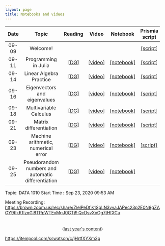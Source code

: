 ```yaml
---
layout: page
title: Notebooks and videos
---
```


<table>
  <thead>
    <tr>
      <th style="text-align: center; width:80px">Date</th>
      <th style="text-align: center">Topic</th>
      <th style="text-align: center; width:125px">Reading</th>
      <th style="text-align: center; width:150px">Video</th>
      <th style="text-align: center">Notebook</th>
      <th style="text-align: center">Prismia script</th>
      <th style="text-align: center">Lecture recording</th>
    </tr>
  </thead>
  <tbody>
    <tr>
      <td style="text-align: center">09-09</td>
      <td style="text-align: center">Welcome!</td>
      <td></td>
      <td></td>
      <td></td>
      <td style="text-align: center"><a href="https://prismia.chat/shared/YLIH-HODO">[script]</a></td>
      <td style="text-align: center"><a href="https://brown.zoom.us/rec/share/D2_crafsTqf_8GVJm_zie4YHQtfurgTAiVkvgciaJP7M5I51wGFkwvvo13qdRWhg.IVU9gGwcxOX1vBt3?startTime=1599660007000">[zoom]</a></td>
    </tr>
    <tr>
      <td style="text-align: center">09-11</td>
      <td style="text-align: center">Programming in Julia</td>
      <td style="text-align: center"><a href="https://mathigon.org/course/programming-in-julia">[DG]</a></td>
      <td style="text-align: center"><a href="https://itempool.com/sswatson/c/aUol22WhK6f">[video]</a></td>
      <td style="text-align: center"><a href="https://nbviewer.jupyter.org/github/data1010/problem-sets/blob/master/preclass-sets/09-11/data1010-09-11.ipynb">[notebook]</a></td>
      <td style="text-align: center"><a href="https://prismia.chat/shared/XY06-LCPW">[script]</a></td>
      <td style="text-align: center"><a href="https://brown.zoom.us/rec/share/8fzI2nsNgMHuf5lsZtOvXaNSGLBK_14-kOBTh7Kb1ccvTcoaeaaLwcPVl2-09vTN.RhtIrQCA2RbB_Rc9">[zoom]</a></td>
    </tr>
    <tr>
      <td style="text-align: center">09-14</td>
      <td style="text-align: center">Linear Algebra Practice</td>
      <td style="text-align: center"><a href="https://mathigon.org/course/linear-algebra/">[DG]</a></td>
      <td style="text-align: center"><a href="https://itempool.com/sswatson/c/lVnmVkN96qC">[video]</a></td>
      <td style="text-align: center"><a href="https://nbviewer.jupyter.org/github/data1010/problem-sets/blob/master/preclass-sets/09-14/data1010-09-14.ipynb">[notebook]</a></td>
      <td style="text-align: center"><a href="https://prismia.chat/shared/8V2I-NQX0">[script]</a></td>
      <td style="text-align: center"><a href="https://brown.zoom.us/rec/share/VGy4mXEfsIU42t_Sus3ycCGjyaO8LLpo-YjrzO9sVlBxjUHBeu9kWrT5fsVHsTQj.9OVHXbBPwK6KiS-S">[zoom]</a></td>
    </tr>
    <tr>
      <td style="text-align: center">09-16</td>
      <td style="text-align: center">Eigenvectors and eigenvalues</td>
      <td style="text-align: center"><a href="https://mathigon.org/course/linear-algebra/eigenanalysis">[DG]</a></td>
      <td style="text-align: center"><a href="https://itempool.com/sswatson/c/aOjw_ceyTzQ">[video]</a></td>
      <td style="text-align: center"><a href="https://nbviewer.jupyter.org/github/data1010/problem-sets/blob/master/preclass-sets/09-16/data1010-09-16.ipynb">[notebook]</a></td>
      <td style="text-align: center"><a href="https://prismia.chat/shared/4P9K-UD9I">[script]</a></td>
      <td style="text-align: center"><a href=
"https://brown.zoom.us/rec/share/bE5wOH9NtNKuBZHAgK9jrXe-xMWuAs59Fzx7DV8bAlKCH_WtieGL9eyWydqY8MPp.pUBRivOXETtAyruw?startTime=1600265488000">[zoom]</a></td></tr>
    <tr>
      <td style="text-align: center">09-18</td>
      <td style="text-align: center">Multivariable Calculus</td>
      <td style="text-align: center"><a href="https://mathigon.org/course/multivariable-calculus">[DG]</a></td>
      <td style="text-align: center"><a href="https://itempool.com/sswatson/c/1itQt_4vsyB">[video]</a></td>
      <td style="text-align: center"><a href="https://nbviewer.jupyter.org/github/data1010/problem-sets/blob/master/preclass-sets/09-18/data1010-09-18.ipynb">[notebook]</a></td>
      <td style="text-align: center"><a href="https://prismia.chat/shared/M9ZK-E0VG">[script]</a></td>
      <td style="text-align: center"><a href="https://brown.zoom.us/rec/share/bGr9O27v8XJc9atyYlVUgEKQs2Zg_iS6_zBHQbRXR3xT49KMuLYeWu0AhHXLQrGE.8j3GmT4jkSaehaxd?startTime=1600437646000">[zoom]</a></td>
    </tr>
    <tr>
      <td style="text-align: center">09-21</td>
      <td style="text-align: center">Matrix differentiation</td>
      <td style="text-align: center"><a href="https://mathigon.org/course/multivariable-calculus/matrix-differentiation">[DG]</a></td>
      <td style="text-align: center"><a href="https://itempool.com/sswatson/c/M5ywacia4xN">[video]</a></td>
      <td style="text-align: center"><a href="https://nbviewer.jupyter.org/github/data1010/problem-sets/blob/master/preclass-sets/09-21/data1010-09-21.ipynb">[notebook]</a></td>
      <td style="text-align: center"><a href="https://prismia.chat/shared/EYW3-UUP8">[script]</a></td>
      <td style="text-align: center"><a href="https://brown.zoom.us/rec/share/LMmY28m5BS7OVd-8QgnqMnIn0zxoHCq8q3vEsDbS087V3NBlPsm7c81jvRWm9Cs.wBAfZrwLatbY2ZtW?startTime=1600697535000">[zoom]</a></td>
    </tr>
    <tr>
      <td style="text-align: center">09-23</td>
      <td style="text-align: center">Machine arithmetic, numerical error</td>
      <td style="text-align: center"><a href="https://mathigon.org/course/numerical-computing">[DG]</a></td>
      <td style="text-align: center"><a href="https://itempool.com/sswatson/c/jHrtfXYXm3g">[video]</a></td>
      <td style="text-align: center"><a href="https://nbviewer.jupyter.org/github/data1010/problem-sets/blob/master/preclass-sets/09-23/data1010-09-23.ipynb">[notebook]</a></td>
      <td><a href="https://prismia.chat/shared/SYHI-0PEV">[script]</a></td>
      <td><a href="https://brown.zoom.us/rec/share/ZlelPeDfik1SgLN3yvaJAPec23p2E0N8gZAGY9tIkKfIzqGl8TRpWTExMqJ0GTj9.QcDsvXxOg7tHfXCu">[zoom]</a></td>
    </tr>
    <tr>
      <td style="text-align: center">09-25</td>
      <td style="text-align: center">Pseudorandom numbers and automatic differentiation</td>
      <td style="text-align: center"><a href="https://mathigon.org/course/numerical-computing/pseudorandom-number-generation">[DG]</a></td>
      <td style="text-align: center"><a href="https://itempool.com/sswatson/c/1bsi2WiiTMk">[video]</a></td>
      <td style="text-align: center"><a href="https://nbviewer.jupyter.org/github/data1010/problem-sets/blob/master/preclass-sets/09-25/data1010-09-25.ipynb">[notebook]</a></td>
      <td> </td>
      <td> </td>
    </tr>
  </tbody>
</table>

Topic: DATA 1010
Start Time : Sep 23, 2020 09:53 AM

Meeting Recording:
https://brown.zoom.us/rec/share/ZlelPeDfik1SgLN3yvaJAPec23p2E0N8gZAGY9tIkKfIzqGl8TRpWTExMqJ0GTj9.QcDsvXxOg7tHfXCu


<center style="margin-top: 36px;">
  (<a href="/class2019">last year's content</a>)
</center>

https://itempool.com/sswatson/c/jHrtfXYXm3g
